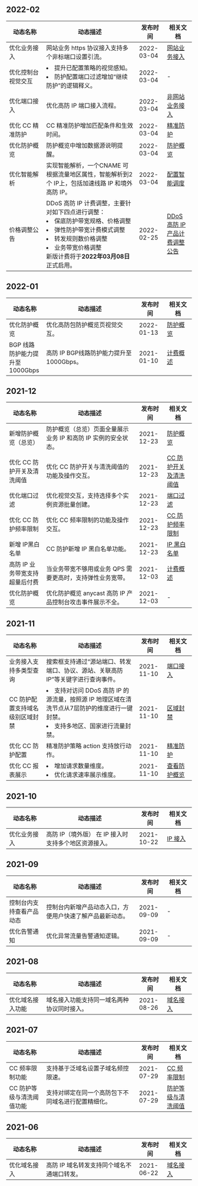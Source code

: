 ## 2022-02
<table>
<thead>
<tr>
<th width="20%">动态名称</th>
<th width="50%">动态描述</th>
<th width="15%">发布时间</th>
<th width="15%">相关文档</th>
</tr>
</thead>
<tbody>
<tr>
<td>优化业务接入</td>
<td>网站业务 https 协议接入支持多个非标端口设置引流。</td>
<td> 2022-03-04	</td>
<td>
<a href="https://cloud.tencent.com/document/product/1014/44087"> 网站业务接入</a>
</td>
</tr>
<tr>
<td>优化控制台视觉交互</td>
<td><li>提升已配置策略的视觉感知。</li><li>防护配置端口过滤增加“继续防护”的逻辑释义。</li></td>
<td> 2022-03-04	</td>
<td>-</td>
</tr>
<tr>
<td>优化端口接入</td>
<td>优化高防 IP 端口接入流程。</td>
<td> 2022-03-04	</td>
<td>
<a href="https://cloud.tencent.com/document/product/1014/44088"> 非网站业务接入</a>
</td>
</tr>
<tr>
<td>优化 CC 精准防护</td>
<td>CC 精准防护增加匹配条件和生效时间。</td>
<td> 2022-03-04	</td>
<td>
<a href="https://cloud.tencent.com/document/product/1014/44102">精准防护</a>
</td>
</tr>
<tr>
<td>优化防护概览</td>
<td>防护概览中增加数据源说明提醒。</td>
<td> 2022-03-04	</td>
<td>
<a href="https://cloud.tencent.com/document/product/1014/67859">防护概览</a>
</td>
</tr>
<tr>
<td>优化智能解析</td>
<td>实现智能解析，一个CNAME 可根据流量地区属性，智能解析到2个 IP上，包括加速线路 IP 和境外高防 IP。</td>
<td> 2022-03-04	</td>
<td>
<a href="https://cloud.tencent.com/document/product/1014/44116">配置智能调度</a>
</td>
</tr>
<tr>
 <tr>
<td>价格调整公告	</td>
<td>DDoS 高防 IP 计费调整，主要针对如下四点进行调整：<li>保底防护带宽规格、价格调整</li><li>弹性防护带宽计费模式调整</li><li>转发规则数价格调整</li><li>业务带宽价格调整</li>新版计费将于<strong>2022年03月08日</strong>正式启用。</td>
<td> 2022-02-25</td>
<td>
<a href="https://cloud.tencent.com/document/product/1014/70392">DDoS 高防 IP 产品计费调整公告</a>
</td>
</tr>
</tbody></table>

## 2022-01
<table>
<thead>
<tr>
<th width="20%">动态名称</th>
<th width="50%">动态描述</th>
<th width="15%">发布时间</th>
<th width="15%">相关文档</th>
</tr>
</thead>
<tbody>
 <tr>
<td>优化防护概览</td>
<td>优化高防包防护概览页视觉交互。</td>
<td> 2022-01-13</td>
<td>
<a href="https://cloud.tencent.com/document/product/1014/67859">防护概览</a>
</td>
</tr>
<tr>
<td>BGP 线路防护能力提升至1000Gbps</td>
<td>高防 IP BGP线路防护能力提升至1000Gbps。</td>
<td> 2021-01-10</td>
<td>
<a href="https://cloud.tencent.com/document/product/1014/44081">计费概述 </a>
</td>
</tr>
</tbody></table>



## 2021-12
<table>
<thead>
<tr>
<th width="20%">动态名称</th>
<th width="50%">动态描述</th>
<th width="15%">发布时间</th>
<th width="15%">相关文档</th>
</tr>
</thead>
<tbody>
<tr>
<td>新增防护概览（总览）</td>
<td>防护概览（总览）页面全量展示业务 IP 和高防 IP 实例的安全状态。</td>
<td>2021-12-23</td>
<td>
<a href="https://cloud.tencent.com/document/product/1014/67859">防护概览</a>
</td>
</tr>
<tr>
<td>优化 CC 防护开关及清洗阈值</td>
<td>优化 CC 防护开关与清洗阈值的功能及操作交互。</td>
<td>2021-12-23</td>
<td><a href="https://cloud.tencent.com/document/product/1014/44101">CC 防护开关及清洗阈值</a></td>
</tr>
<tr>
<td>优化端口过滤</td>
<td>优化视觉交互，支持选择多个实例资源批量创建。</td>
<td>2021-12-23</td>
<td><a href="https://cloud.tencent.com/document/product/1014/60514">端口过滤</a></td>
</tr>
<tr>
<td>优化 CC 防护频率限制</td>
<td>优化 CC 频率限制的功能及操作交互。</td>
<td>2021-12-23</td>
<td><a href="https://cloud.tencent.com/document/product/1014/44103">CC 防护频率限制</a></td>
</tr>
<tr>
<td>新增 IP黑白名单</td>
<td>CC 防护新增 IP 黑白名单功能。</td>
<td>2021-12-23</td>
<td><a href="https://cloud.tencent.com/document/product/1014/67864">IP 黑白名单</a></td>
</tr>
<tr>
<td>高防 IP 业务带宽支持超量后付费</td>
<td>当业务带宽不够用或业务 QPS 需要更高时，支持弹性业务宽带。</td>
<td> 2021-12-03</td>
<td>
<a href="https://cloud.tencent.com/document/product/1014/44081">计费概述</a>
</td>
</tr>
<tr>
<td>优化防护概览</td>
<td>优化防护概览 anycast 高防 IP 产品控制台攻击事件展示不全。</td>
<td> 2021-12-03</td>
<td>-</td>
</tr>
</tbody></table>



## 2021-11
<table>
<thead>
<tr>
<th width="20%">动态名称</th>
<th width="50%">动态描述</th>
<th width="15%">发布时间</th>
<th width="15%">相关文档</th>
</tr>
</thead>
<tbody>
<tr>
<td>业务接入支持多类型查询</td>
<td>搜索框支持通过“源站端口、转发端口、协议、源站、关联高防 IP”等关键字进行查询事件。</td>
<td> 2021-11-10</td>
<td>
<a href="https://cloud.tencent.com/document/product/1014/44105">端口接入</a>
</td>
</tr>
<tr>
<td>CC 防护配置支持域名级别区域封禁</td>
<td><li>支持对访问 DDoS 高防 IP 的源流量，按照源 IP 地理区域在清洗节点从7层防护的维度进行一键封禁。</li><li>支持多地区、国家进行流量封禁。</li></td>
<td> 2021-11-10</td>
<td>
<a href="https://cloud.tencent.com/document/product/1014/64003">区域封禁</a>
</td>
</tr>
<tr>
<td>优化 CC 防护配置</td>
<td>精准防护策略 action 支持放行动作。</td>
<td> 2021-11-10</td>
<td>
<a href="https://cloud.tencent.com/document/product/1014/44102">精准防护</a>
</td>
</tr>
<tr>
<td>优化 CC 报表展示</td>
<td><li>增加请求数量维度。</li><li>优化请求速率展示维度。</li></td>
<td> 2021-11-10</td>
<td>
<a href="https://cloud.tencent.com/document/product/1014/44113">查看防护概览</a>
</td>
</tr>
</tbody></table>



## 2021-10
<table>
<thead>
<tr>
<th width="20%">动态名称</th>
<th width="50%">动态描述</th>
<th width="15%">发布时间</th>
<th width="15%">相关文档</th>
</tr>
</thead>
<tbody>
<tr>
<td>优化业务接入</td>
<td>高防 IP（境外版） 在 IP 接入时支持多个地区资源接入。</td>
<td> 2021-10-22</td>
<td>
<a href="https://cloud.tencent.com/document/product/1014/57277">IP 接入 </a>
</td>
</tr>
</tbody></table>


## 2021-09
<table>
<thead>
<tr>
<th width="20%">动态名称</th>
<th width="50%">动态描述</th>
<th width="15%">发布时间</th>
<th width="15%">相关文档</th>
</tr>
</thead>
<tbody>
<tr>
<td>控制台内支持查看产品动态</td>
<td>控制台内新增产品动态入口，方便用户快速了解产品最新动态。</td>
<td> 2021-09-09</td>
<td>-</td>
</tr>
<tr>
<td>优化告警通知</td>
<td>优化异常流量告警通知逻辑。</td>
<td> 2021-09-09</td>
<td>-</td>
</tr>
</tbody></table>

## 2021-08
<table>
<thead>
<tr>
<th width="20%">动态名称</th>
<th width="50%">动态描述</th>
<th width="15%">发布时间</th>
<th width="15%">相关文档</th>
</tr>
</thead>
<tbody>
<tr>
<td>优化域名接入功能</td>
<td>域名接入功能支持同一域名两种协议同时接入。</td>
<td> 2021-08-26</td>
<td><a href="https://cloud.tencent.com/document/product/1014/44106">域名接入 </a>
</tr>
</tbody></table>


## 2021-07
<table>
<thead>
<tr>
<th width="20%">动态名称</th>
<th width="50%">动态描述</th>
<th width="15%">发布时间</th>
<th width="15%">相关文档</th>
</tr>
</thead>
<tbody>
<tr>
<td>CC 频率限制功能</td>
<td>支持基于泛域名设置子域名频控限速。</td>
<td> 2021-07-29</td>
<td><a href="https://cloud.tencent.com/document/product/1014/44103">CC 频率限制 </a>
</tr>
<tr>
<td>CC 防护等级与清洗阈值功能</td>
<td>支持对绑定在同一个高防包下不同域名进行配置精细化。</td>
<td> 2021-07-29</td>
<td><a href="https://cloud.tencent.com/document/product/1014/44101">防护等级与清洗阈值 </a>
</tr>
</tbody></table>

## 2021-06
<table>
<thead>
<tr>
<th width="20%">动态名称</th>
<th width="50%">动态描述</th>
<th width="15%">发布时间</th>
<th width="15%">相关文档</th>
</tr>
</thead>
<tbody>
<tr>
<td>优化域名接入</td>
<td>高防 IP 域名转发支持同个域名不通端口转发。</td>
<td> 2021-06-22</td>
<td><a href="https://cloud.tencent.com/document/product/1014/44106">域名接入 </a>
</tr>
</tbody></table>

